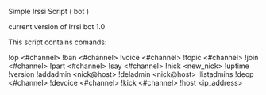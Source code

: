 Simple Irssi Script ( bot ) 

current version of Irrsi bot 1.0


This script contains comands:

!op <#channel> <nick>
!ban <#channel> <nick>
!voice <#channel> <nick>
!topic <#channel> <text>
!join <#channel>
!part <#channel>
!say <#channel> <message>
!nick <new_nick>
!uptime
!version
!addadmin <nick\@host>
!deladmin <nick\@host>
!listadmins
!deop <#channel> <nick>
!devoice <#channel> <nick>
!kick <#channel> <nick>
!host <ip_address>

